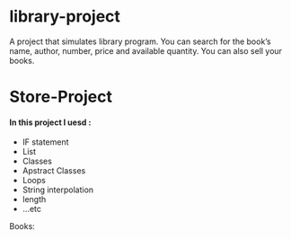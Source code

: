# library-project

 A project that simulates library program. You can search for the book’s name, author, number, price and available quantity. You can also sell your books.
 
 
#  Store-Project 

#### In this project I uesd :

* IF statement
* List 
* Classes
* Apstract Classes
* Loops
* String interpolation
* length
* ...etc

 
 Books: 
